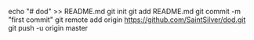 echo "# dod" >> README.md
git init
git add README.md
git commit -m "first commit"
git remote add origin https://github.com/SaintSilver/dod.git
git push -u origin master
